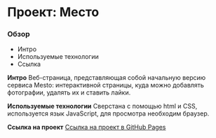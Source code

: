 # Проект: Место

### Обзор

- Интро
- Используемые технологии
- Ссылка

**Интро**
Веб-страница, представляющая собой начальную версию сервиса Mesto: интерактивной страницы, куда можно добавлять фотографии, удалять их и ставить лайки.

**Используемые технологии**
Сверстана с помощью html и CSS, используется язык JavaScript, для просмотра необходим браузер.

**Ссылка на проект**
[Ссылка на проект в GitHub Pages]()
